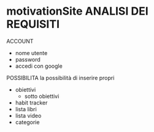 # motivationSite ANALISI DEI REQUISITI
ACCOUNT
- nome utente
- password
- accedi con google

POSSIBILITA la possibilità di inserire propri 
- obiettivi
    - sotto obiettivi
- habit tracker
- lista libri
- lista video 
- categorie






